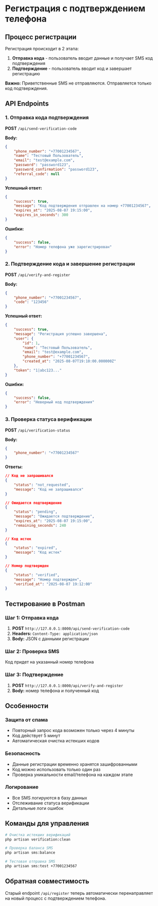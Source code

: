 # Регистрация с подтверждением телефона

## Процесс регистрации

Регистрация происходит в 2 этапа:
1. **Отправка кода** - пользователь вводит данные и получает SMS код подтверждения
2. **Подтверждение** - пользователь вводит код и завершает регистрацию

**Важно:** Приветственные SMS не отправляются. Отправляется только код подтверждения.

## API Endpoints

### 1. Отправка кода подтверждения

**POST** `/api/send-verification-code`

**Body:**
```json
{
    "phone_number": "+77001234567",
    "name": "Тестовый Пользователь",
    "email": "test@example.com",
    "password": "password123",
    "password_confirmation": "password123",
    "referral_code": null
}
```

**Успешный ответ:**
```json
{
    "success": true,
    "message": "Код подтверждения отправлен на номер +77001234567",
    "expires_at": "2025-08-07 19:15:00",
    "expires_in_seconds": 300
}
```

**Ошибки:**
```json
{
    "success": false,
    "error": "Номер телефона уже зарегистрирован"
}
```

### 2. Подтверждение кода и завершение регистрации

**POST** `/api/verify-and-register`

**Body:**
```json
{
    "phone_number": "+77001234567",
    "code": "123456"
}
```

**Успешный ответ:**
```json
{
    "success": true,
    "message": "Регистрация успешно завершена",
    "user": {
        "id": 1,
        "name": "Тестовый Пользователь",
        "email": "test@example.com",
        "phone_number": "+77001234567",
        "created_at": "2025-08-07T19:10:00.000000Z"
    },
    "token": "1|abc123..."
}
```

**Ошибки:**
```json
{
    "success": false,
    "error": "Неверный код подтверждения"
}
```

### 3. Проверка статуса верификации

**POST** `/api/verification-status`

**Body:**
```json
{
    "phone_number": "+77001234567"
}
```

**Ответы:**
```json
// Код не запрашивался
{
    "status": "not_requested",
    "message": "Код не запрашивался"
}

// Ожидается подтверждение
{
    "status": "pending",
    "message": "Ожидается подтверждение",
    "expires_at": "2025-08-07 19:15:00",
    "remaining_seconds": 240
}

// Код истек
{
    "status": "expired",
    "message": "Код истек"
}

// Номер подтвержден
{
    "status": "verified",
    "message": "Номер подтвержден",
    "verified_at": "2025-08-07 19:12:00"
}
```

## Тестирование в Postman

### Шаг 1: Отправка кода
1. **POST** `http://127.0.0.1:8000/api/send-verification-code`
2. **Headers:** `Content-Type: application/json`
3. **Body:** JSON с данными регистрации

### Шаг 2: Проверка SMS
Код придет на указанный номер телефона

### Шаг 3: Подтверждение
1. **POST** `http://127.0.0.1:8000/api/verify-and-register`
2. **Body:** номер телефона и полученный код

## Особенности

### Защита от спама
- Повторный запрос кода возможен только через 4 минуты
- Код действует 5 минут
- Автоматическая очистка истекших кодов

### Безопасность
- Данные регистрации временно хранятся зашифрованными
- Код можно использовать только один раз
- Проверка уникальности email/телефона на каждом этапе

### Логирование
- Все SMS логируются в базу данных
- Отслеживание статуса верификации
- Детальные логи ошибок

## Команды для управления

```bash
# Очистка истекших верификаций
php artisan verification:clean

# Проверка баланса SMS
php artisan sms:balance

# Тестовая отправка SMS
php artisan sms:test +77001234567
```

## Обратная совместимость

Старый endpoint `/api/register` теперь автоматически перенаправляет на новый процесс с подтверждением телефона.